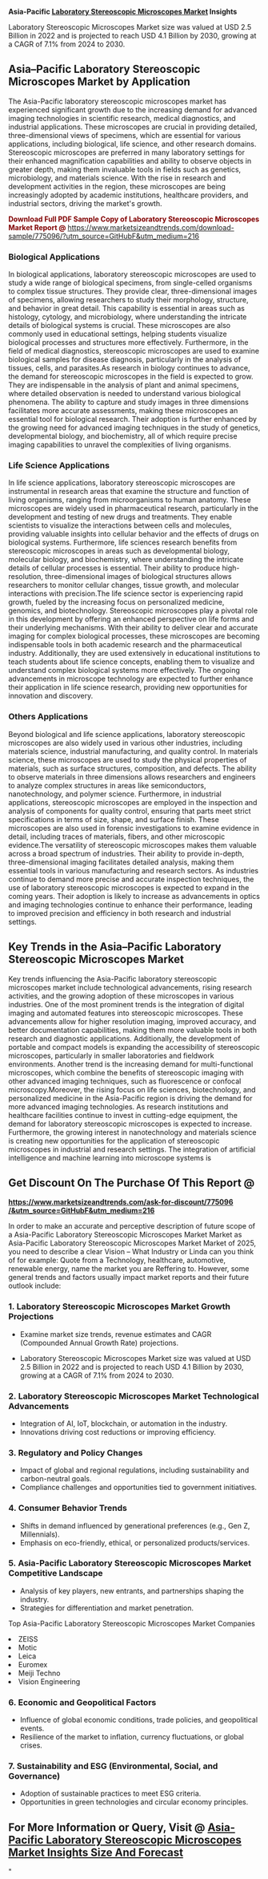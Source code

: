 <p><strong>Asia-Pacific&nbsp;<a href=""https://www.marketsizeandtrends.com/download-sample/775096/&amp;utm_source=GitHubF&amp;utm_medium=216"">Laboratory Stereoscopic Microscopes Market</a> Insights</strong></p><p>Laboratory Stereoscopic Microscopes Market size was valued at USD 2.5 Billion in 2022 and is projected to reach USD 4.1 Billion by 2030, growing at a CAGR of 7.1% from 2024 to 2030.</p><p><h2>Asia–Pacific Laboratory Stereoscopic Microscopes Market by Application</h2><p>The Asia-Pacific laboratory stereoscopic microscopes market has experienced significant growth due to the increasing demand for advanced imaging technologies in scientific research, medical diagnostics, and industrial applications. These microscopes are crucial in providing detailed, three-dimensional views of specimens, which are essential for various applications, including biological, life science, and other research domains. Stereoscopic microscopes are preferred in many laboratory settings for their enhanced magnification capabilities and ability to observe objects in greater depth, making them invaluable tools in fields such as genetics, microbiology, and materials science. With the rise in research and development activities in the region, these microscopes are being increasingly adopted by academic institutions, healthcare providers, and industrial sectors, driving the market's growth. <p><strong><span style="color: #800000;">Download Full PDF Sample Copy of Laboratory Stereoscopic Microscopes Market Report @</span>&nbsp;</strong><a href="https://www.marketsizeandtrends.com/download-sample/775096/?utm_source=GitHubF&amp;utm_medium=216" target="_blank">https://www.marketsizeandtrends.com/download-sample/775096/?utm_source=GitHubF&amp;utm_medium=216</a></p></p><h3>Biological Applications</h3><p>In biological applications, laboratory stereoscopic microscopes are used to study a wide range of biological specimens, from single-celled organisms to complex tissue structures. They provide clear, three-dimensional images of specimens, allowing researchers to study their morphology, structure, and behavior in great detail. This capability is essential in areas such as histology, cytology, and microbiology, where understanding the intricate details of biological systems is crucial. These microscopes are also commonly used in educational settings, helping students visualize biological processes and structures more effectively. Furthermore, in the field of medical diagnostics, stereoscopic microscopes are used to examine biological samples for disease diagnosis, particularly in the analysis of tissues, cells, and parasites.As research in biology continues to advance, the demand for stereoscopic microscopes in the field is expected to grow. They are indispensable in the analysis of plant and animal specimens, where detailed observation is needed to understand various biological phenomena. The ability to capture and study images in three dimensions facilitates more accurate assessments, making these microscopes an essential tool for biological research. Their adoption is further enhanced by the growing need for advanced imaging techniques in the study of genetics, developmental biology, and biochemistry, all of which require precise imaging capabilities to unravel the complexities of living organisms.</p><h3>Life Science Applications</h3><p>In life science applications, laboratory stereoscopic microscopes are instrumental in research areas that examine the structure and function of living organisms, ranging from microorganisms to human anatomy. These microscopes are widely used in pharmaceutical research, particularly in the development and testing of new drugs and treatments. They enable scientists to visualize the interactions between cells and molecules, providing valuable insights into cellular behavior and the effects of drugs on biological systems. Furthermore, life sciences research benefits from stereoscopic microscopes in areas such as developmental biology, molecular biology, and biochemistry, where understanding the intricate details of cellular processes is essential. Their ability to produce high-resolution, three-dimensional images of biological structures allows researchers to monitor cellular changes, tissue growth, and molecular interactions with precision.The life science sector is experiencing rapid growth, fueled by the increasing focus on personalized medicine, genomics, and biotechnology. Stereoscopic microscopes play a pivotal role in this development by offering an enhanced perspective on life forms and their underlying mechanisms. With their ability to deliver clear and accurate imaging for complex biological processes, these microscopes are becoming indispensable tools in both academic research and the pharmaceutical industry. Additionally, they are used extensively in educational institutions to teach students about life science concepts, enabling them to visualize and understand complex biological systems more effectively. The ongoing advancements in microscope technology are expected to further enhance their application in life science research, providing new opportunities for innovation and discovery.</p><h3>Others Applications</h3><p>Beyond biological and life science applications, laboratory stereoscopic microscopes are also widely used in various other industries, including materials science, industrial manufacturing, and quality control. In materials science, these microscopes are used to study the physical properties of materials, such as surface structures, composition, and defects. The ability to observe materials in three dimensions allows researchers and engineers to analyze complex structures in areas like semiconductors, nanotechnology, and polymer science. Furthermore, in industrial applications, stereoscopic microscopes are employed in the inspection and analysis of components for quality control, ensuring that parts meet strict specifications in terms of size, shape, and surface finish. These microscopes are also used in forensic investigations to examine evidence in detail, including traces of materials, fibers, and other microscopic evidence.The versatility of stereoscopic microscopes makes them valuable across a broad spectrum of industries. Their ability to provide in-depth, three-dimensional imaging facilitates detailed analysis, making them essential tools in various manufacturing and research sectors. As industries continue to demand more precise and accurate inspection techniques, the use of laboratory stereoscopic microscopes is expected to expand in the coming years. Their adoption is likely to increase as advancements in optics and imaging technologies continue to enhance their performance, leading to improved precision and efficiency in both research and industrial settings.</p><h2>Key Trends in the Asia–Pacific Laboratory Stereoscopic Microscopes Market</h2><p>Key trends influencing the Asia-Pacific laboratory stereoscopic microscopes market include technological advancements, rising research activities, and the growing adoption of these microscopes in various industries. One of the most prominent trends is the integration of digital imaging and automated features into stereoscopic microscopes. These advancements allow for higher resolution imaging, improved accuracy, and better documentation capabilities, making them more valuable tools in both research and diagnostic applications. Additionally, the development of portable and compact models is expanding the accessibility of stereoscopic microscopes, particularly in smaller laboratories and fieldwork environments. Another trend is the increasing demand for multi-functional microscopes, which combine the benefits of stereoscopic imaging with other advanced imaging techniques, such as fluorescence or confocal microscopy.Moreover, the rising focus on life sciences, biotechnology, and personalized medicine in the Asia-Pacific region is driving the demand for more advanced imaging technologies. As research institutions and healthcare facilities continue to invest in cutting-edge equipment, the demand for laboratory stereoscopic microscopes is expected to increase. Furthermore, the growing interest in nanotechnology and materials science is creating new opportunities for the application of stereoscopic microscopes in industrial and research settings. The integration of artificial intelligence and machine learning into microscope systems is</p><h2><strong>Get Discount On The Purchase Of This Report @&nbsp;</strong></h2><p><strong><a href=""https://www.marketsizeandtrends.com/ask-for-discount/775096/&amp;utm_source=GitHubF&amp;utm_medium=216"" target=""_blank"">https://www.marketsizeandtrends.com/ask-for-discount/775096<br />/&amp;utm_source=GitHubF&amp;utm_medium=216</a></strong></p><p>In order to make an accurate and perceptive description of future scope of a Asia-Pacific&nbsp;Laboratory Stereoscopic Microscopes Market Market as Asia-Pacific&nbsp;Laboratory Stereoscopic Microscopes Market Market of 2025, you need to describe a clear Vision &ndash; What Industry or Linda can you think of for example: Quote from a Technology, healthcare, automotive, renewable energy, name the market you are Reffering to. However, some general trends and factors usually impact market reports and their future outlook include:</p><h3>1.&nbsp;<strong>Laboratory Stereoscopic Microscopes Market Growth Projections</strong></h3><ul><li>Examine market size trends, revenue estimates and CAGR (Compounded Annual Growth Rate) projections.</li><li><p>Laboratory Stereoscopic Microscopes Market size was valued at USD 2.5 Billion in 2022 and is projected to reach USD 4.1 Billion by 2030, growing at a CAGR of 7.1% from 2024 to 2030.</p></li></ul><h3>2.&nbsp;<strong>Laboratory Stereoscopic Microscopes Market Technological Advancements</strong></h3><ul><li>Integration of AI, IoT, blockchain, or automation in the industry.</li><li>Innovations driving cost reductions or improving efficiency.</li></ul><h3>3.&nbsp;<strong>Regulatory and Policy Changes</strong></h3><ul><li>Impact of global and regional regulations, including sustainability and carbon-neutral goals.</li><li>Compliance challenges and opportunities tied to government initiatives.</li></ul><h3>4.&nbsp;<strong>Consumer Behavior Trends</strong></h3><ul><li>Shifts in demand influenced by generational preferences (e.g., Gen Z, Millennials).</li><li>Emphasis on eco-friendly, ethical, or personalized products/services.</li></ul><h3>5.&nbsp;<strong>Asia-Pacific Laboratory Stereoscopic Microscopes Market Competitive Landscape</strong></h3><ul><li>Analysis of key players, new entrants, and partnerships shaping the industry.</li><li>Strategies for differentiation and market penetration.</li></ul><p data-pm-slice=""1 1 []"">Top Asia-Pacific Laboratory Stereoscopic Microscopes Market Companies</p><div data-test-id=""""><p><li>ZEISS</li><li> Motic</li><li> Leica</li><li> Euromex</li><li> Meiji Techno</li><li> Vision Engineering</li></p></div><h3>6.&nbsp;<strong>Economic and Geopolitical Factors</strong></h3><ul><li>Influence of global economic conditions, trade policies, and geopolitical events.</li><li>Resilience of the market to inflation, currency fluctuations, or global crises.</li></ul><h3>7.&nbsp;<strong>Sustainability and ESG (Environmental, Social, and Governance)</strong></h3><ul><li>Adoption of sustainable practices to meet ESG criteria.</li><li>Opportunities in green technologies and circular economy principles.</li></ul><h2><strong>For More Information or Query, Visit @&nbsp;</strong><a href=""https://www.verifiedmarketreports.com/product/laboratory-stereoscopic-microscopes-market/"" target=""_blank"">Asia-Pacific Laboratory Stereoscopic Microscopes Market Insights Size And Forecast</a></h2>"
